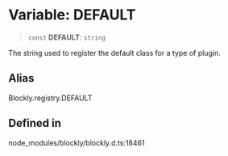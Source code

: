 # Variable: DEFAULT

> `const` **DEFAULT**: `string`

The string used to register the default class for a type of plugin.

## Alias

Blockly.registry.DEFAULT

## Defined in

node_modules/blockly/blockly.d.ts:18461
